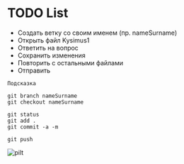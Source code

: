# TODO List

* Создать ветку со своим именем (пр. nameSurname)
* Открыть файл Kysimus1
* Ответить на вопрос
* Сохранить изменения
* Повторить с остальными файлами
* Отправить

```
Подсказка

git branch nameSurname
git checkout nameSurname

git status
git add .
git commit -a -m

git push

```


![pilt](https://github.com/user-attachments/assets/4fbc93eb-72db-4aad-8288-d085e0a3ebd6)

